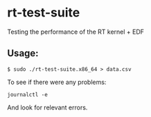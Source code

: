 # rt-test-suite

Testing the performance of the RT kernel + EDF

## Usage:

```
$ sudo ./rt-test-suite.x86_64 > data.csv
```

To see if there were any problems:
```
journalctl -e
```

And look for relevant errors.